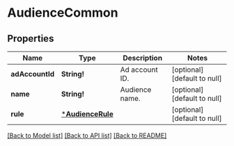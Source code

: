 # AudienceCommon

## Properties
Name | Type | Description | Notes
------------ | ------------- | ------------- | -------------
**adAccountId** | **String!** | Ad account ID. | [optional] [default to null]
**name** | **String!** | Audience name. | [optional] [default to null]
**rule** | [***AudienceRule**](AudienceRule.md) |  | [optional] [default to null]

[[Back to Model list]](../README.md#documentation-for-models) [[Back to API list]](../README.md#documentation-for-api-endpoints) [[Back to README]](../README.md)


